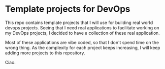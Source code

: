 
# Template projects for DevOps

This repo contains template projects that I will use for building real world devops projects. Seeing that I need real applications to facilitate working on my DevOps projects, I decided to have a collection of these real application.

Most of these applications are vibe coded, so that I don't spend time on the wrong thing. As the complexity for each project keeps increasing, I will keep adding more projects to this repository.

Ciao.
